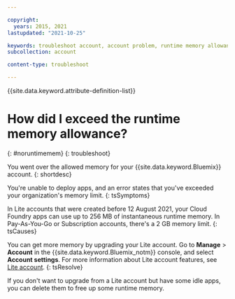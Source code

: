 ```yaml
---

copyright:
  years: 2015, 2021
lastupdated: "2021-10-25"

keywords: troubleshoot account, account problem, runtime memory allowance, exceed runtime allowance
subcollection: account

content-type: troubleshoot

---
```


{{site.data.keyword.attribute-definition-list}}

# How did I exceed the runtime memory allowance?
{: #noruntimemem}
{: troubleshoot}

You went over the allowed memory for your {{site.data.keyword.Bluemix}} account.
{: shortdesc}

You're unable to deploy apps, and an error states that you've exceeded your organization's memory limit.
{: tsSymptoms}

In Lite accounts that were created before 12 August 2021, your Cloud Foundry apps can use up to 256 MB of instantaneous runtime memory. In Pay-As-You-Go or Subscription accounts, there's a 2 GB memory limit.
{: tsCauses}

You can get more memory by upgrading your Lite account. Go to **Manage** > **Account** in the {{site.data.keyword.Bluemix_notm}} console, and select **Account settings**. For more information about Lite account features, see [Lite account](/docs/account?topic=account-accounts#liteaccount).
{: tsResolve}

If you don't want to upgrade from a Lite account but have some idle apps, you can delete them to free up some runtime memory.
